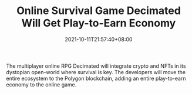 ﻿---
title: "Online Survival Game Decimated Will Get Play-to-Earn Economy"
date: 2021-10-11T21:57:40+08:00
lastmod: 2021-10-11T16:45:40+08:00
draft: false
authors: ["Dirk"]
description: "The multiplayer online RPG Decimated will integrate crypto and NFTs in its dystopian open-world where survival is key. The developers will move the entire ecosystem to the Polygon blockchain, adding an entire play-to-earn economy to the online game."
featuredImage: "online-survival-game-decimated-will-get-play-to-earn-economy.png"
tags: ["Virtual World","Play to Earn"]
categories: ["news"]
news: ["Virtual World"]
weight: 
lightgallery: true
pinned: false
recommend: false
recommend1: false
---

The multiplayer online RPG Decimated will integrate crypto and NFTs in its dystopian open-world where survival is key. The developers will move the entire ecosystem to the Polygon blockchain, adding an entire play-to-earn economy to the online game.

<!--more-->

